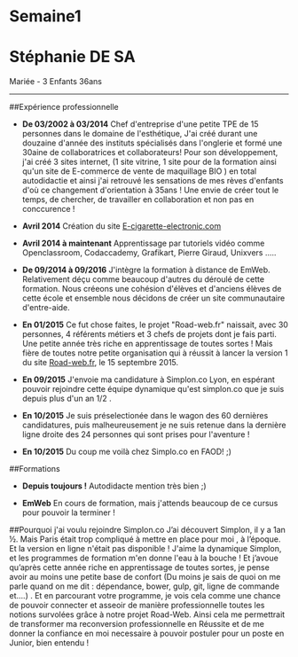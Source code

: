 # Semaine1

# Stéphanie DE SA
Mariée - 3 Enfants
36ans

----------------------------------------

##Expérience professionnelle
* __De 03/2002 à 03/2014__ Chef d'entreprise d'une petite TPE de 15 personnes dans le domaine de l'esthétique,
J'ai créé durant une douzaine d'année des instituts spécialisés dans l'onglerie et formé une 30aine de collaboratrices et collaborateurs!
Pour son développement, j'ai créé 3 sites internet, (1 site vitrine, 1 site pour de la formation ainsi qu'un site de E-commerce de vente de maquillage BIO ) en total autodidactie et ainsi j'ai retrouvé les sensations de mes rèves d'enfants d'où ce changement d'orientation à 35ans !
Une envie de créer tout le temps, de chercher, de travailler en collaboration et non pas en conccurence !

* __Avril 2014__ Création du site [E-cigarette-electronic.com](htt://www.e-cigarette-electronic.com)

* __Avril 2014 à maintenant__ Apprentissage par tutoriels vidéo comme Openclassroom, Codaccademy, Grafikart, Pierre Giraud, Unixvers .....

* __De 09/2014 à 09/2016__  J'intègre la formation à distance de EmWeb. Relativement déçu comme beaucoup d'autres du déroulé de cette formation.
Nous créeons une cohésion d'élèves et d'anciens élèves de cette école et ensemble nous décidons de créer un site communautaire d'entre-aide.

* __En 01/2015__ Ce fut chose faites, le projet "Road-web.fr" naissait, avec 30 personnes, 4 référents métiers et 3 chefs de projets dont je fais parti.
Une petite année très riche en apprentissage de toutes sortes ! Mais fière de toutes notre petite organisation qui à réussit à lancer la version 1 du site [Road-web.fr](http://www.road-web.fr), le 15 septembre 2015.

* __En 09/2015__ J'envoie ma candidature à Simplon.co Lyon, en espérant pouvoir rejoindre cette équipe dynamique qu'est simplon.co que je suis depuis plus d'un an 1/2 .
* __En 10/2015__ Je suis préselectionée dans le wagon des 60 dernières candidatures, puis malheureusement je ne suis retenue dans la dernière ligne droite des 24 personnes qui sont prises pour l'aventure !
* __En 10/2015__ Du coup me voilà chez Simplo.co en FAOD! ;)


##Formations
* __Depuis toujours !__ Autodidacte mention très bien ;)

* __EmWeb__ En cours de formation, mais j'attends beaucoup de ce cursus pour pouvoir la terminer !


##Pourquoi j'ai voulu rejoindre Simplon.co
J’ai découvert Simplon, il y a 1an ½. Mais Paris était trop compliqué à mettre en place pour moi , à l’époque. Et la version en ligne n'était pas disponible !
J'aime la dynamique Simplon, et les programmes de formation m'en donne l'eau à la bouche ! 
Et j’avoue qu’après cette année riche en apprentissage de toutes sortes, je pense avoir au moins une petite base de confort (Du moins je sais de quoi on me parle quand on me dit : dépendance, bower, gulp, git, ligne de commande et….) .
Et en parcourant votre programme, je vois cela comme une chance de pouvoir connecter et asseoir de manière professionnelle toutes les notions survolées grâce à notre projet Road-Web. 
Ainsi cela me permettrait de transformer ma reconversion professionnelle en Réussite et de me donner la confiance en moi necessaire à pouvoir postuler pour un poste en Junior, bien entendu !



